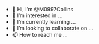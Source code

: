 - 👋 Hi, I’m @M0997Collins
- 👀 I’m interested in ...
- 🌱 I’m currently learning ...
- 💞️ I’m looking to collaborate on ...
- 📫 How to reach me ...

<!---
M0997Collins/M0997Collins is a ✨ special ✨ repository because its `README.md` (this file) appears on your GitHub profile.
You can click the Preview link to take a look at your changes.
--->
